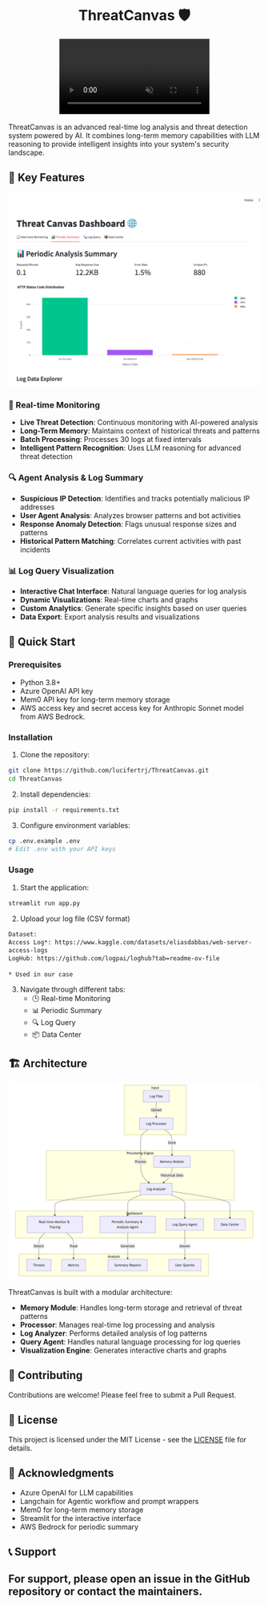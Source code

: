 <div align="center">
<h1>ThreatCanvas 🛡️</h1>
<video src="assets/threatcanvas.mp4" autoplay loop muted></video>
</div>


ThreatCanvas is an advanced real-time log analysis and threat detection system powered by AI. It combines long-term memory capabilities with LLM reasoning to provide intelligent insights into your system's security landscape.

## 🌟 Key Features

![ThreatCanvas Dashboard](assets/dashboard.png)

### 🔄 Real-time Monitoring
- **Live Threat Detection**: Continuous monitoring with AI-powered analysis
- **Long-Term Memory**: Maintains context of historical threats and patterns
- **Batch Processing**: Processes 30 logs at fixed intervals
- **Intelligent Pattern Recognition**: Uses LLM reasoning for advanced threat detection

### 🔍 Agent Analysis & Log Summary

- **Suspicious IP Detection**: Identifies and tracks potentially malicious IP addresses
- **User Agent Analysis**: Analyzes browser patterns and bot activities
- **Response Anomaly Detection**: Flags unusual response sizes and patterns
- **Historical Pattern Matching**: Correlates current activities with past incidents

### 📊 Log Query Visualization

- **Interactive Chat Interface**: Natural language queries for log analysis
- **Dynamic Visualizations**: Real-time charts and graphs
- **Custom Analytics**: Generate specific insights based on user queries
- **Data Export**: Export analysis results and visualizations

## 🚀 Quick Start

### Prerequisites

- Python 3.8+
- Azure OpenAI API key
- Mem0 API key for long-term memory storage
- AWS access key and secret access key for Anthropic Sonnet model from AWS Bedrock.

### Installation

1. Clone the repository:
```bash
git clone https://github.com/lucifertrj/ThreatCanvas.git
cd ThreatCanvas
```

2. Install dependencies:
```bash
pip install -r requirements.txt
```

3. Configure environment variables:
```bash
cp .env.example .env
# Edit .env with your API keys
```

### Usage

1. Start the application:
```bash
streamlit run app.py
```

2. Upload your log file (CSV format)

```
Dataset:
Access Log*: https://www.kaggle.com/datasets/eliasdabbas/web-server-access-logs
LogHub: https://github.com/logpai/loghub?tab=readme-ov-file

* Used in our case
```

3. Navigate through different tabs:
   - 🕒 Real-time Monitoring
   - 📊 Periodic Summary
   - 🔍 Log Query
   - 📦 Data Center

## 🏗️ Architecture

![Architecture Workflow](assets/workflow.png)

ThreatCanvas is built with a modular architecture:

- **Memory Module**: Handles long-term storage and retrieval of threat patterns
- **Processor**: Manages real-time log processing and analysis
- **Log Analyzer**: Performs detailed analysis of log patterns
- **Query Agent**: Handles natural language processing for log queries
- **Visualization Engine**: Generates interactive charts and graphs

## 🤝 Contributing

Contributions are welcome! Please feel free to submit a Pull Request.

## 📄 License

This project is licensed under the MIT License - see the [LICENSE](LICENSE) file for details.

## 🙏 Acknowledgments

- Azure OpenAI for LLM capabilities
- Langchain for Agentic workflow and prompt wrappers
- Mem0 for long-term memory storage
- Streamlit for the interactive interface
- AWS Bedrock for periodic summary

## 📞 Support

For support, please open an issue in the GitHub repository or contact the maintainers.
---

